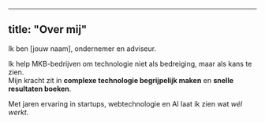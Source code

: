 
---
title: "Over mij"
---

Ik ben [jouw naam], ondernemer en adviseur.  

Ik help MKB-bedrijven om technologie niet als bedreiging, maar als kans te zien.  
Mijn kracht zit in **complexe technologie begrijpelijk maken** en **snelle resultaten boeken**.

Met jaren ervaring in startups, webtechnologie en AI laat ik zien wat *wél werkt*.
